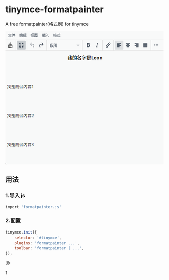 # tinymce-formatpainter

A free formatpainter(格式刷) for tinymce 

![example](./example.gif)

## 用法

### 1.导入 js

```bash
import 'formatpainter.js'
```

### 2.配置

```js
tinymce.init({
    selector: '#tinymce',
    plugins: 'formatpainter ...',
    toolbar: 'formatpainter | ...',
});
```
 :persevere: 


1